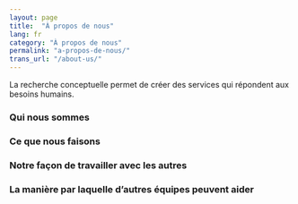 ```yaml
---
layout: page
title:  "À propos de nous"
lang: fr
category: "À propos de nous"
permalink: "a-propos-de-nous/"
trans_url: "/about-us/"
---
```


La recherche conceptuelle permet de créer des services qui répondent aux besoins humains.

### Qui nous sommes

### Ce que nous faisons

### Notre façon de travailler avec les autres

### La manière par laquelle d’autres équipes peuvent aider